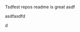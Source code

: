 Tsdfest repos readme is great asdf







asdfasdfd




d

































































































































































































